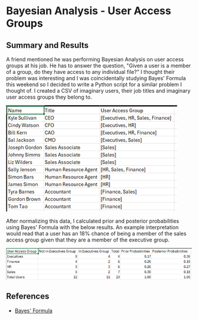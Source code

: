# Bayesian Analysis - User Access Groups

## Summary and Results

A friend mentioned he was performing Bayesian Analysis on user access groups at his job. He has to answer the question, "Given a user is a member of a group, do they have access to any individual file?" I thought their problem was interesting and I was coincidentally studying Bayes' Formula this weekend so I decided to write a Python script for a similar problem I thought of. I created a CSV of imaginary users, their job titles and imaginary user access groups they belong to.

![alt_text](https://github.com/amason445/bayesian_analysis/blob/main/UserAccessList.png)

After normalizing this data, I calculated prior and posterior probabilities using Bayes' Formula with the below results. An example interpretation would read that a user has an 18% chance of being a member of the sales access group given that they are a member of the executive group.

![!alt_text](https://github.com/amason445/bayesian_analysis/blob/main/output.png)

## References
- [Bayes' Formula](https://en.wikipedia.org/wiki/Bayes%27_theorem)


 
